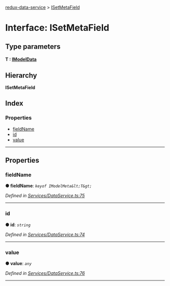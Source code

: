[redux-data-service](../README.md) > [ISetMetaField](../interfaces/isetmetafield.md)

# Interface: ISetMetaField

## Type parameters
#### T :  [IModelData](imodeldata.md)
## Hierarchy

**ISetMetaField**

## Index

### Properties

* [fieldName](isetmetafield.md#fieldname)
* [id](isetmetafield.md#id)
* [value](isetmetafield.md#value)

---

## Properties

<a id="fieldname"></a>

###  fieldName

**● fieldName**: *`keyof IModelMeta&lt;T&gt;`*

*Defined in [Services/DataService.ts:75](https://github.com/Rediker-Software/redux-data-service/blob/b3239e0/src/Services/DataService.ts#L75)*

___
<a id="id"></a>

###  id

**● id**: *`string`*

*Defined in [Services/DataService.ts:74](https://github.com/Rediker-Software/redux-data-service/blob/b3239e0/src/Services/DataService.ts#L74)*

___
<a id="value"></a>

###  value

**● value**: *`any`*

*Defined in [Services/DataService.ts:76](https://github.com/Rediker-Software/redux-data-service/blob/b3239e0/src/Services/DataService.ts#L76)*

___

